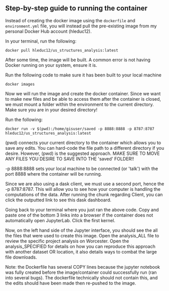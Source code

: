 ## Step-by-step guide to running the container

Instead of creating the docker image using the `dockerfile` and `environment.yml` file, you will instead pull the pre-existing image from my personal Docker Hub account (hleduc12).

In your terminal, run the following:
```
docker pull hleduc12/us_structures_analysis:latest
```

After some time, the image will be built. A common error is not having Docker running on your system, ensure it is.

Run the following code to make sure it has been built to your local machine
```
docker images
```
Now we will run the image and create the docker container. Since we want to make new files and be able to access them after the container is closed, we must mount a folder within the environment to the current directory. Make sure you are in your desired directory!

Run the following:
```
docker run -v $(pwd):/home/gisuser/saved -p 8888:8888 -p 8787:8787 hleduc12/us_structures_analysis:latest
```
(pwd) connects your current directory to the container which allows you to save any edits. You can hard-code the file path to a different directory if you desire. However, (pwd) is the suggested approach.
MAKE SURE TO MOVE ANY FILES YOU DESIRE TO SAVE INTO THE 'saved' FOLDER!!

-p 8888:8888 sets your local machine to be connected (or 'talk') with the port 8888 where the container will be running.

Since we are also using a dask client, we must use a second port, hence the -p 8787:8787. This will allow you to see how your computer is handling the computations of the data. After running the chunk regarding Client, you can click the outputted link to see this dask dashboard.
 
Going back to your terminal where you just ran the above code. Copy and paste one of the bottom 3 links into a browser if the container does not automatically open JupyterLab. Click the first kernel.

Now, on the left hand side of the Jupyter interface, you should see the all the files that were used to create this image. Open the analysis_ALL file to review the specific project analysis on Worcester. Open the analysis_SPECIFIED for details on how you can reproduce this approach with another dataset OR location, it also details ways to combat the large file downloads.

Note: the Dockerfile has several COPY lines because the jupyter notebook was fully created before the image/container could successfully run (ran into several bugs). The dockerfile technically should not contain this, and the edits should have been made then re-pushed to the image.
